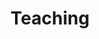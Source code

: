 ---
layout: page
permalink: /teaching/
title: Teaching
description: 
nav: true
nav_order: 5
dropdown: true
children:
  - title: Previous courses
    permalink: /teaching/previous-courses
  - title: Gender and Political Representation (Münster 25)
    permalink: /teaching/gap25
  - title: Party Competition in WE (Münster 25)
    permalink: /teaching/pcwe25
  - title: Political Parties in a Comparative Perspective (Münster 25/26)
    permalink: /teaching/ppcp25
  - title: Challenges to Democracy (Münster 25/26)
    permalink: /teaching/ctd25
---